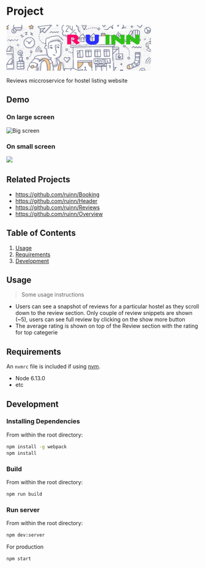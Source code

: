 # Project
<img src="./media/logo.png" height="120px">

Reviews miccroservice for hostel listing website

## Demo

### On large screen
![Big screen](./media/bigscreenDemo.gif)

### On small screen
<img src="./media/smallscreen.gif" height="500px">

## Related Projects

  - https://github.com/ruinn/Booking
  - https://github.com/ruinn/Header
  - https://github.com/ruinn/Reviews
  - https://github.com/ruinn/Overview

## Table of Contents

1. [Usage](#Usage)
1. [Requirements](#requirements)
1. [Development](#development)

## Usage

> Some usage instructions
- Users can see a snapshot of reviews for a particular hostel as they scroll down to the review section. Only couple of review snippets are shown (~5), users can see full review by clicking on the show more button
- The average rating is shown on top of the Review section with the rating for top categerie


## Requirements

An `nvmrc` file is included if using [nvm](https://github.com/creationix/nvm).

- Node 6.13.0
- etc

## Development

### Installing Dependencies

From within the root directory:

```sh
npm install -g webpack
npm install
```

### Build

From within the root directory:

```sh
npm run build
```

### Run server

From within the root directory:

```sh
npm dev:server
```

For production
```sh
npm start
```

